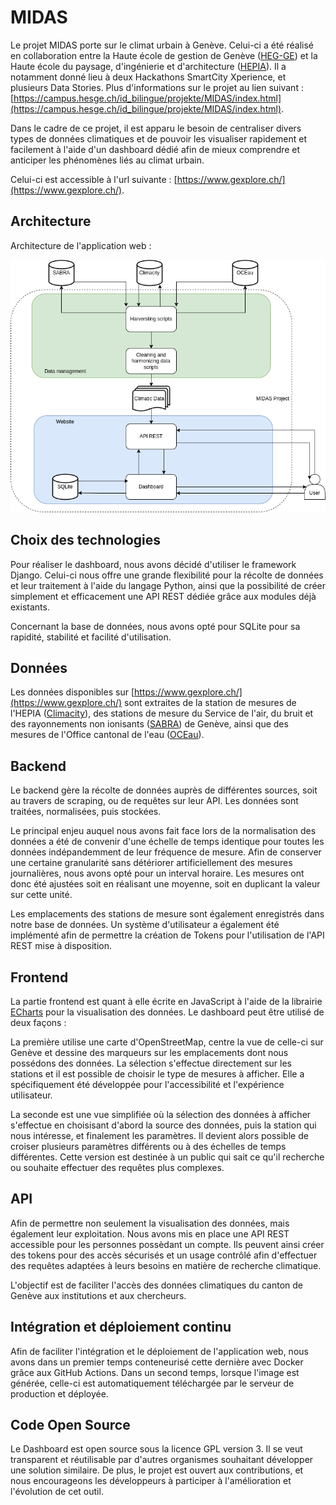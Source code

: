 # MIDAS

Le projet MIDAS porte sur le climat urbain à Genève. Celui-ci a été réalisé en collaboration entre la Haute école de gestion de Genève ([HEG-GE](https://www.hesge.ch/heg)) et la Haute école du paysage, d'ingénierie et d'architecture ([HEPIA](https://www.hesge.ch/hepia/)). Il a notamment donné lieu à deux Hackathons SmartCity Xperience, et plusieurs Data Stories. Plus d'informations sur le projet au lien suivant : [https://campus.hesge.ch/id_bilingue/projekte/MIDAS/index.html](https://campus.hesge.ch/id_bilingue/projekte/MIDAS/index.html).

Dans le cadre de ce projet, il est apparu le besoin de centraliser divers types de données climatiques et de pouvoir les visualiser rapidement et facilement à l'aide d'un dashboard dédié afin de mieux comprendre et anticiper les phénomènes liés au climat urbain. 

Celui-ci est accessible à l'url suivante : [https://www.gexplore.ch/](https://www.gexplore.ch/).

## Architecture

Architecture de l'application web :

![](midas_diagramme.png)

## Choix des technologies

Pour réaliser le dashboard, nous avons décidé d'utiliser le framework Django. Celui-ci nous offre une grande flexibilité pour la récolte de données et leur traitement à l'aide du langage Python, ainsi que la possibilité de créer simplement et efficacement une API REST dédiée grâce aux modules déjà existants.

Concernant la base de données, nous avons opté pour SQLite pour sa rapidité, stabilité et facilité d'utilisation.

## Données

Les données disponibles sur [https://www.gexplore.ch/](https://www.gexplore.ch/) sont extraites de la station de mesures de l'HEPIA ([Climacity](http://www.climacity.org/Axis/)), des stations de mesure du Service de l'air, du bruit et des rayonnements non ionisants ([SABRA](https://www.ge.ch/organisation/ocev-service-air-du-bruit-rayonnements-non-ionisants)) de Genève, ainsi que des mesures de l'Office cantonal de l'eau ([OCEau](https://www.ge.ch/organisation/office-cantonal-eau-oceau)).

## Backend

Le backend gère la récolte de données auprès de différentes sources, soit au travers de scraping, ou de requêtes sur leur API. Les données sont traitées, normalisées, puis stockées. 

Le principal enjeu auquel nous avons fait face lors de la normalisation des données a été de convenir d'une échelle de temps identique pour toutes les données indépandemment de leur fréquence de mesure. Afin de conserver une certaine granularité sans détériorer artificiellement des mesures journalières, nous avons opté pour un interval horaire. Les mesures ont donc été ajustées soit en réalisant une moyenne, soit en duplicant la valeur sur cette unité.

Les emplacements des stations de mesure sont également enregistrés dans notre base de données. Un système d'utilisateur a également été implémenté afin de permettre la création de Tokens pour l'utilisation de l'API REST mise à disposition.

## Frontend

La partie frontend est quant à elle écrite en JavaScript à l'aide de la librairie [ECharts](https://echarts.apache.org/en/index.html) pour la visualisation des données. Le dashboard peut être utilisé de deux façons :

La première utilise une carte d'OpenStreetMap, centre la vue de celle-ci sur Genève et dessine des marqueurs sur les emplacements dont nous possédons des données. La sélection s'effectue directement sur les stations et il est possible de choisir le type de mesures à afficher. Elle a spécifiquement été développée pour l'accessibilité et l'expérience utilisateur.

La seconde est une vue simplifiée où la sélection des données à afficher s'effectue en choisisant d'abord la source des données, puis la station qui nous intéresse, et finalement les paramètres. Il devient alors possible de croiser plusieurs paramètres différents ou à des échelles de temps différentes. Cette version est destinée à un public qui sait ce qu'il recherche ou souhaite effectuer des requêtes plus complexes.

## API

Afin de permettre non seulement la visualisation des données, mais également leur exploitation. Nous avons mis en place une API REST accessible pour les personnes possèdant un compte. Ils peuvent ainsi créer des tokens pour des accès sécurisés et un usage contrôlé afin d'effectuer des requêtes adaptées à leurs besoins en matière de recherche climatique.

L'objectif est de faciliter l'accès des données climatiques du canton de Genève aux institutions et aux chercheurs. 

## Intégration et déploiement continu

Afin de faciliter l'intégration et le déploiement de l'application web, nous avons dans un premier temps conteneurisé cette dernière avec Docker grâce aux GitHub Actions. Dans un second temps, lorsque l'image est générée, celle-ci est automatiquement téléchargée par le serveur de production et déployée.

## Code Open Source

Le Dashboard est open source sous la licence GPL version 3. Il se veut transparent et réutilisable par d'autres organismes souhaitant développer une solution similaire. De plus, le projet est ouvert aux contributions, et nous encourageons les développeurs à participer à l'amélioration et l'évolution de cet outil.
